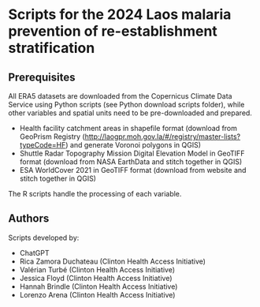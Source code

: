 # Scripts for the 2024 Laos malaria prevention of re-establishment stratification

## Prerequisites
All ERA5 datasets are downloaded from the Copernicus Climate Data Service using Python scripts (see Python download scripts folder), while other variables and spatial units need to be pre-downloaded and prepared.

- Health facility catchment areas in shapefile format (download from GeoPrism Registry (http://laogpr.moh.gov.la/#/registry/master-lists?typeCode=HF) and generate Voronoi polygons in QGIS)
- Shuttle Radar Topography Mission Digital Elevation Model in GeoTIFF format (download from NASA EarthData and stitch together in QGIS)
- ESA WorldCover 2021 in GeoTIFF format (download from website and stitch together in QGIS)

The R scripts handle the processing of each variable.

## Authors
Scripts developed by:
- ChatGPT
- Rica Zamora Duchateau (Clinton Health Access Initiative)
- Valérian Turbé (Clinton Health Access Initiative)
- Jessica Floyd (Clinton Health Access Initiative)
- Hannah Brindle (Clinton Health Access Initiative)
- Lorenzo Arena (Clinton Health Access Initiative)

